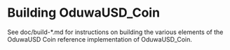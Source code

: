 Building OduwaUSD_Coin
================

See doc/build-*.md for instructions on building the various
elements of the OduwaUSD Coin reference implementation of OduwaUSD_Coin.

